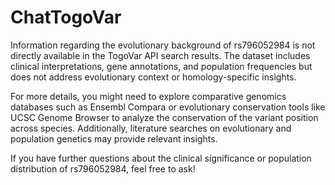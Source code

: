 # ChatTogoVar

Information regarding the evolutionary background of rs796052984 is not directly available in the TogoVar API search results. The dataset includes clinical interpretations, gene annotations, and population frequencies but does not address evolutionary context or homology-specific insights.

For more details, you might need to explore comparative genomics databases such as Ensembl Compara or evolutionary conservation tools like UCSC Genome Browser to analyze the conservation of the variant position across species. Additionally, literature searches on evolutionary and population genetics may provide relevant insights.

If you have further questions about the clinical significance or population distribution of rs796052984, feel free to ask!